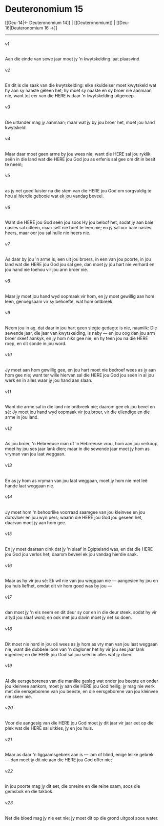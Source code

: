 # Deuteronomium 15

[[Deu-14|← Deuteronomium 14]] | [[Deuteronomium]] | [[Deu-16|Deuteronomium 16 →]]
***

###### v1
Aan die einde van sewe jaar moet jy 'n kwytskelding laat plaasvind. 
###### v2
En dit is die saak van die kwytskelding: elke skuldeiser moet kwytskeld wat hy aan sy naaste geleen het; hy moet sy naaste en sy broer nie aanmaan nie, want tot eer van die HERE is daar 'n kwytskelding uitgeroep. 
###### v3
Die uitlander mag jy aanmaan; maar wat jy by jou broer het, moet jou hand kwytskeld. 
###### v4
Maar daar moet geen arme by jou wees nie, want die HERE sal jou ryklik seën in die land wat die HERE jou God jou as erfenis sal gee om dit in besit te neem; 
###### v5
as jy net goed luister na die stem van die HERE jou God om sorgvuldig te hou al hierdie gebooie wat ek jou vandag beveel. 
###### v6
Want die HERE jou God seën jou soos Hy jou beloof het, sodat jy aan baie nasies sal uitleen, maar self nie hoef te leen nie; en jy sal oor baie nasies heers, maar oor jou sal hulle nie heers nie. 
###### v7
As daar by jou 'n arme is, een uit jou broers, in een van jou poorte, in jou land wat die HERE jou God jou sal gee, dan moet jy jou hart nie verhard en jou hand nie toehou vir jou arm broer nie. 
###### v8
Maar jy moet jou hand wyd oopmaak vir hom, en jy moet gewillig aan hom leen, genoegsaam vir sy behoefte, wat hom ontbreek. 
###### v9
Neem jou in ag, dat daar in jou hart geen slegte gedagte is nie, naamlik: Die sewende jaar, die jaar van kwytskelding, is naby — en jou oog dan jou arm broer skeef aankyk, en jy hom niks gee nie, en hy teen jou na die HERE roep, en dit sonde in jou word. 
###### v10
Jy moet aan hom gewillig gee, en jou hart moet nie bedroef wees as jy aan hom gee nie; want ter wille hiervan sal die HERE jou God jou seën in al jou werk en in alles waar jy jou hand aan slaan. 
###### v11
Want die arme sal in die land nie ontbreek nie; daarom gee ek jou bevel en sê: Jy moet jou hand wyd oopmaak vir jou broer, vir die ellendige en die arme in jou land. 
###### v12
As jou broer, 'n Hebreeuse man of 'n Hebreeuse vrou, hom aan jou verkoop, moet hy jou ses jaar lank dien; maar in die sewende jaar moet jy hom as vryman van jou laat weggaan. 
###### v13
En as jy hom as vryman van jou laat weggaan, moet jy hom nie met leë hande laat weggaan nie. 
###### v14
Jy moet hom 'n behoorlike voorraad saamgee van jou kleinvee en jou dorsvloer en jou wyn pers; waarin die HERE jou God jou geseën het, daarvan moet jy aan hom gee. 
###### v15
En jy moet daaraan dink dat jy 'n slaaf in Egipteland was, en dat die HERE jou God jou verlos het; daarom beveel ek jou vandag hierdie saak. 
###### v16
Maar as hy vir jou sê: Ek wil nie van jou weggaan nie — aangesien hy jou en jou huis liefhet, omdat dit vir hom goed was by jou — 
###### v17
dan moet jy 'n els neem en dit deur sy oor en in die deur steek, sodat hy vir altyd jou slaaf word; en ook met jou slavin moet jy net so doen. 
###### v18
Dit moet nie hard in jou oë wees as jy hom as vry man van jou laat weggaan nie, want die dubbele loon van 'n dagloner het hy vir jou ses jaar lank ingedien; en die HERE jou God sal jou seën in alles wat jy doen. 
###### v19
Al die eersgeborenes van die manlike geslag wat onder jou beeste en onder jou kleinvee aankom, moet jy aan die HERE jou God heilig; jy mag nie werk met die eersgeborene van jou beeste, en die eersgeborene van jou kleinvee nie skeer nie. 
###### v20
Voor die aangesig van die HERE jou God moet jy dit jaar vir jaar eet op die plek wat die HERE sal uitkies, jy en jou huis. 
###### v21
Maar as daar 'n liggaamsgebrek aan is — lam of blind, enige lelike gebrek — dan moet jy dit nie aan die HERE jou God offer nie; 
###### v22
in jou poorte mag jy dit eet, die onreine en die reine saam, soos die gemsbok en die takbok. 
###### v23
Net die bloed mag jy nie eet nie; jy moet dit op die grond uitgooi soos water. 

